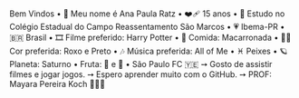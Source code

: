 Bem Vindos
    • 👋 Meu nome é Ana Paula Ratz
    • ❤️‍🩹 15 anos
    • 🌱 Estudo no Colégio Estadual do Campo Reassentamento São Marcos
    • 💗 Ibema-PR
    • 🇧🇷 Brasil
    • 🎞 Filme preferido: Harry Potter
    • 🍝 Comida: Macarronada
    • 💜🖤 Cor preferida: Roxo e Preto
    • 🎶 Música preferida: All of Me
    • ♓️ Peixes
    • 🪐 Planeta: Saturno
    • Fruta: 🍉 e 🍇
    • São Paulo FC 🇾🇪
➙ Gosto de assistir filmes e jogar jogos. ➙ Espero aprender muito com o GitHub. ➙ PROF: Mayara Pereira Koch
   💛✨🌻
